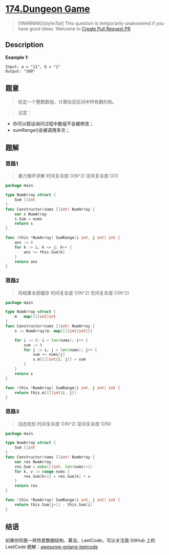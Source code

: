 # [174.Dungeon Game][title]

> [!WARNING|style:flat]
> This question is temporarily unanswered if you have good ideas. Welcome to [Create Pull Request PR](https://github.com/kylesliu/awesome-golang-algorithm)

## Description

**Example 1:**

```
Input: a = "11", b = "1"
Output: "100"
```

## 题意
> 给定一个整数数组，计算给定区间中所有数的和。

> 注意： 
- 你可以假设询问过程中数组不会被修改；
- sumRange()会被调用多次；

## 题解

### 思路1
> 暴力循环求解
>时间复杂度 O(N^2)  空间复杂度 O(1)
```go
package main

type NumArray struct {
	Sum []int
}
func Constructor(nums []int) NumArray {
	var s NumArray
	s.Sum = nums
	return s
}

func (this *NumArray) SumRange(i int, j int) int {
	ans := 0
	for k := i; k <= j; k++ {
		ans += this.Sum[k]
	}
	return ans
}
```
### 思路2
> 将结果全部缓存
> 时间复杂度 O(N^2)  空间复杂度 O(N^2)
```go
package main

type NumArray struct {
	m   map[[2]int]int
}
func Constructor(nums []int) NumArray {
	s := NumArray{m: map[[2]int]int{}}

	for i := 0; i < len(nums); i++ {
		sum := 0
		for j := i; j < len(nums); j++ {
			sum += nums[j]
			s.m[[2]int{i, j}] = sum
		}
	}
	return s
}

func (this *NumArray) SumRange(i int, j int) int {
	return this.m[[2]int{i, j}]
}
```

### 思路3
> 动态规划
> 时间复杂度 O(N^2)  空间复杂度 O(N)
```go
package main

type NumArray struct {
	Sum []int
}
func Constructor(nums []int) NumArray {
	var res NumArray
	res.Sum = make([]int, len(nums)+1)
	for k, v := range nums {
		res.Sum[k+1] = res.Sum[k] + v
	}
	return res
}

func (this *NumArray) SumRange(i int, j int) int {
	return this.Sum[j+1] - this.Sum[i]
}
```

## 结语

如果你同我一样热爱数据结构、算法、LeetCode，可以关注我 GitHub 上的 LeetCode 题解：[awesome-golang-leetcode][me]

[title]: https://leetcode.com/problems/dungeon-game/
[me]: https://github.com/kylesliu/awesome-golang-algorithm
